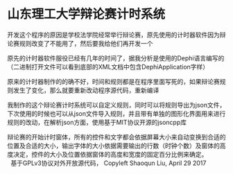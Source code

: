 
# 山东理工大学辩论赛计时系统

开发这个程序的原因是学校法学院经常举行辩论赛，原先使用的计时器软件因为辩论赛规则改变了不能用了，然后要我给他们再开发一个  
  
原先的计时器软件服役已经有几年的时间了，据我分析是使用的Dephi语言编写的（二进制打开文件可以看到底部的XML文档中包含DephiApplication字样）  
  
原来的计时器制作的的确不好，时间和规则都是在程序里面写死的，如果辩论赛规则发生了变化，那么就要重新改动程序源代码，重新编译  

我制作的这个辩论赛计时系统可以自定义规则，同时可以将规则导出为json文件，下次使用的时候也可以从json文件导入规则，并且带有单独的图形化界面用来进行规则的改动，在解析json方面，使用基于MIT协议开源的jsoncpp库  

辩论赛的开始计时窗体，所有的控件和文字都会依据屏幕大小来自动变换到合适的位置及合适的大小，输出字体的大小依据需要输出的行数（时钟个数）及窗体的高度决定，控件的大小及位置依据窗体的高度和宽度的固定百分比例来确定。  
  
基于GPLv3协议对外开放源代码， Copyleft Shaoqun Liu, April 29 2017 
